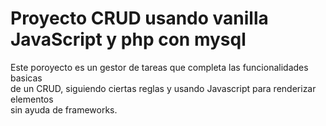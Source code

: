# Proyecto CRUD usando vanilla JavaScript y php con mysql

Este poroyecto es un gestor de tareas que completa las funcionalidades basicas  
de un CRUD, siguiendo ciertas reglas y usando Javascript para renderizar elementos  
sin ayuda de frameworks.

